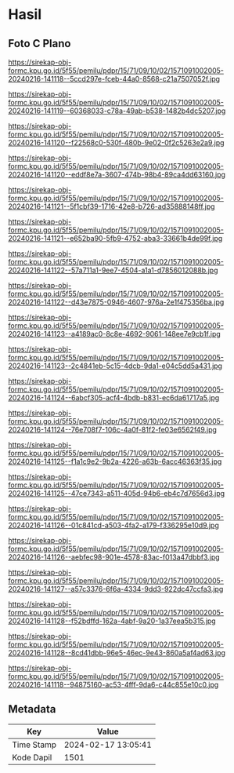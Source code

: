 # Hasil

## Foto C Plano

https://sirekap-obj-formc.kpu.go.id/5f55/pemilu/pdpr/15/71/09/10/02/1571091002005-20240216-141118--5ccd297e-fceb-44a0-8568-c21a7507052f.jpg

https://sirekap-obj-formc.kpu.go.id/5f55/pemilu/pdpr/15/71/09/10/02/1571091002005-20240216-141119--60368033-c78a-49ab-b538-1482b4dc5207.jpg

https://sirekap-obj-formc.kpu.go.id/5f55/pemilu/pdpr/15/71/09/10/02/1571091002005-20240216-141120--f22568c0-530f-480b-9e02-0f2c5263e2a9.jpg

https://sirekap-obj-formc.kpu.go.id/5f55/pemilu/pdpr/15/71/09/10/02/1571091002005-20240216-141120--eddf8e7a-3607-474b-98b4-89ca4dd63160.jpg

https://sirekap-obj-formc.kpu.go.id/5f55/pemilu/pdpr/15/71/09/10/02/1571091002005-20240216-141121--5f1cbf39-1716-42e8-b726-ad35888148ff.jpg

https://sirekap-obj-formc.kpu.go.id/5f55/pemilu/pdpr/15/71/09/10/02/1571091002005-20240216-141121--e652ba90-5fb9-4752-aba3-33661b4de99f.jpg

https://sirekap-obj-formc.kpu.go.id/5f55/pemilu/pdpr/15/71/09/10/02/1571091002005-20240216-141122--57a711a1-9ee7-4504-a1a1-d7856012088b.jpg

https://sirekap-obj-formc.kpu.go.id/5f55/pemilu/pdpr/15/71/09/10/02/1571091002005-20240216-141122--d43e7875-0946-4607-976a-2e1f475356ba.jpg

https://sirekap-obj-formc.kpu.go.id/5f55/pemilu/pdpr/15/71/09/10/02/1571091002005-20240216-141123--a4189ac0-8c8e-4692-9061-148ee7e9cb1f.jpg

https://sirekap-obj-formc.kpu.go.id/5f55/pemilu/pdpr/15/71/09/10/02/1571091002005-20240216-141123--2c4841eb-5c15-4dcb-9da1-e04c5dd5a431.jpg

https://sirekap-obj-formc.kpu.go.id/5f55/pemilu/pdpr/15/71/09/10/02/1571091002005-20240216-141124--6abcf305-acf4-4bdb-b831-ec6da61717a5.jpg

https://sirekap-obj-formc.kpu.go.id/5f55/pemilu/pdpr/15/71/09/10/02/1571091002005-20240216-141124--76e708f7-106c-4a0f-81f2-fe03e6562f49.jpg

https://sirekap-obj-formc.kpu.go.id/5f55/pemilu/pdpr/15/71/09/10/02/1571091002005-20240216-141125--f1a1c9e2-9b2a-4226-a63b-6acc46363f35.jpg

https://sirekap-obj-formc.kpu.go.id/5f55/pemilu/pdpr/15/71/09/10/02/1571091002005-20240216-141125--47ce7343-a511-405d-94b6-eb4c7d7656d3.jpg

https://sirekap-obj-formc.kpu.go.id/5f55/pemilu/pdpr/15/71/09/10/02/1571091002005-20240216-141126--01c841cd-a503-4fa2-a179-f336295e10d9.jpg

https://sirekap-obj-formc.kpu.go.id/5f55/pemilu/pdpr/15/71/09/10/02/1571091002005-20240216-141126--aebfec98-901e-4578-83ac-f013a47dbbf3.jpg

https://sirekap-obj-formc.kpu.go.id/5f55/pemilu/pdpr/15/71/09/10/02/1571091002005-20240216-141127--a57c3376-6f6a-4334-9dd3-922dc47ccfa3.jpg

https://sirekap-obj-formc.kpu.go.id/5f55/pemilu/pdpr/15/71/09/10/02/1571091002005-20240216-141128--f52bdffd-162a-4abf-9a20-1a37eea5b315.jpg

https://sirekap-obj-formc.kpu.go.id/5f55/pemilu/pdpr/15/71/09/10/02/1571091002005-20240216-141128--8cd41dbb-96e5-46ec-9e43-860a5af4ad63.jpg

https://sirekap-obj-formc.kpu.go.id/5f55/pemilu/pdpr/15/71/09/10/02/1571091002005-20240216-141118--94875160-ac53-4fff-9da6-c44c855e10c0.jpg


## Metadata

| Key        | Value               |
| ---------- | ------------------- |
| Time Stamp | 2024-02-17 13:05:41 |
| Kode Dapil | 1501                |




